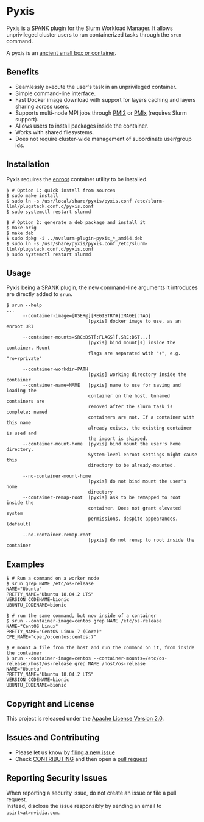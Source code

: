 # Pyxis

Pyxis is a [SPANK](https://slurm.schedmd.com/spank.html) plugin for the Slurm Workload Manager.
It allows unprivileged cluster users to run containerized tasks through the `srun` command.

A pyxis is an [ancient small box or container](https://en.wikipedia.org/wiki/Pyxis_(vessel)).

## Benefits

* Seamlessly execute the user's task in an unprivileged container.
* Simple command-line interface.
* Fast Docker image download with support for layers caching and layers sharing across users.
* Supports multi-node MPI jobs through [PMI2](https://slurm.schedmd.com/mpi_guide.html) or [PMIx](https://pmix.org/) (requires Slurm support).
* Allows users to install packages inside the container.
* Works with shared filesystems.
* Does not require cluster-wide management of subordinate user/group ids.

## Installation
Pyxis requires the [enroot](https://github.com/nvidia/enroot) container utility to be installed.

```console
$ # Option 1: quick install from sources
$ sudo make install
$ sudo ln -s /usr/local/share/pyxis/pyxis.conf /etc/slurm-llnl/plugstack.conf.d/pyxis.conf
$ sudo systemctl restart slurmd

$ # Option 2: generate a deb package and install it
$ make orig
$ make deb
$ sudo dpkg -i ../nvslurm-plugin-pyxis_*_amd64.deb
$ sudo ln -s /usr/share/pyxis/pyxis.conf /etc/slurm-llnl/plugstack.conf.d/pyxis.conf
$ sudo systemctl restart slurmd
```

## Usage
Pyxis being a SPANK plugin, the new command-line arguments it introduces are directly added to `srun`.

```
$ srun --help
...
      --container-image=[USER@][REGISTRY#]IMAGE[:TAG]
                              [pyxis] docker image to use, as an enroot URI

      --container-mounts=SRC:DST[:FLAGS][,SRC:DST...]
                              [pyxis] bind mount[s] inside the container. Mount
                              flags are separated with "+", e.g. "ro+rprivate"

      --container-workdir=PATH
                              [pyxis] working directory inside the container
      --container-name=NAME   [pyxis] name to use for saving and loading the
                              container on the host. Unnamed containers are
                              removed after the slurm task is complete; named
                              containers are not. If a container with this name
                              already exists, the existing container is used and
                              the import is skipped.
      --container-mount-home  [pyxis] bind mount the user's home directory.
                              System-level enroot settings might cause this
                              directory to be already-mounted.

      --no-container-mount-home
                              [pyxis] do not bind mount the user's home
                              directory
      --container-remap-root  [pyxis] ask to be remapped to root inside the
                              container. Does not grant elevated system
                              permissions, despite appearances. (default)

      --no-container-remap-root
                              [pyxis] do not remap to root inside the container
```

## Examples

```console
$ # Run a command on a worker node
$ srun grep NAME /etc/os-release
NAME="Ubuntu"
PRETTY_NAME="Ubuntu 18.04.2 LTS"
VERSION_CODENAME=bionic
UBUNTU_CODENAME=bionic

$ # run the same command, but now inside of a container
$ srun --container-image=centos grep NAME /etc/os-release
NAME="CentOS Linux"
PRETTY_NAME="CentOS Linux 7 (Core)"
CPE_NAME="cpe:/o:centos:centos:7"

$ # mount a file from the host and run the command on it, from inside the container
$ srun --container-image=centos --container-mounts=/etc/os-release:/host/os-release grep NAME /host/os-release
NAME="Ubuntu"
PRETTY_NAME="Ubuntu 18.04.2 LTS"
VERSION_CODENAME=bionic
UBUNTU_CODENAME=bionic
```

## Copyright and License

This project is released under the [Apache License Version 2.0](https://github.com/NVIDIA/pyxis/blob/master/LICENSE).

## Issues and Contributing

* Please let us know by [filing a new issue](https://github.com/NVIDIA/pyxis/issues/new)
* Check [CONTRIBUTING](CONTRIBUTING.md) and then open a [pull request](https://help.github.com/articles/using-pull-requests/)

## Reporting Security Issues

When reporting a security issue, do not create an issue or file a pull request.  
Instead, disclose the issue responsibly by sending an email to `psirt<at>nvidia.com`.
